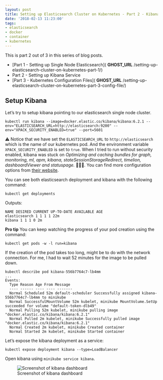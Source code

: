 ```yaml
---
layout: post
title: Setting up Elasticsearch Cluster on Kubernetes - Part 2 - Kibana
date: '2018-02-13 11:23:00'
tags:
- elasticsearch
- docker
- container
- kubernetes
---
```


This is part 2 out of 3 in this series of blog posts.

- [Part 1 - Setting up Single Node Elasticsearch]( __GHOST_URL__ /setting-up-elasticsearch-cluster-on-kubernetes-part-1/)
- Part 2 - Setting up Kibana Service
- [Part 3 - Kubernetes Configuration Files]( __GHOST_URL__ /setting-up-elasticsearch-cluster-on-kubernetes-part-3-config-file/)

## Setup Kibana

Let’s try to setup kibana pointing to our elasticsearch single node cluster.

    kubectl run kibana --image=docker.elastic.co/kibana/kibana:6.2.1 --env="ELASTICSEARCH_URL=http://elasticsearch:9200" --env="XPACK_SECURITY_ENABLED=true" --port=5601

⚠️ Notice that we have set the `ELASTICSEARCH_URL` to `http://elasticsearch` which is the name of our kubernetes pod. And the environment variable `XPACK_SECURITY_ENABLED` is set to `true`. When I tried to run without security enabled, kibana was stuck on _Optimizing and caching bundles for graph, monitoring, ml, apm, kibana, stateSessionStorageRedirect, timelion, dashboardViewer and statuspage._ 🤦🏽‍♂️. You can find more configuration options from [their website](https://www.elastic.co/guide/en/kibana/6.1/_configuring_kibana_on_docker.html#docker-env-config).

You can see both elasticsearch deployment and kibana with the following command:

    kubectl get deployments

Outputs:

    NAME DESIRED CURRENT UP-TO-DATE AVAILABLE AGE
    elasticsearch 1 1 1 1 22m
    kibana 1 1 1 0 2m

**Pro tip** You can keep watching the progress of your pod creation using the command:

    kubectl get pods -w -l run=kibana

If the creation of the pod takes too long, might be to do with the network connection. For me, I had to wait 52 minutes for the image to be pulled down.

    kubectl describe pod kibana-556b7764c7-lb4mm
    ...
    Events:
      Type Reason Age From Message
      ---- ------ ---- ---- -------
      Normal Scheduled 52m default-scheduler Successfully assigned kibana-556b7764c7-lb4mm to minikube
      Normal SuccessfulMountVolume 52m kubelet, minikube MountVolume.SetUp succeeded for volume "default-token-dlb49"
      Normal Pulling 52m kubelet, minikube pulling image "docker.elastic.co/kibana/kibana:6.2.1"
      Normal Pulled 2m kubelet, minikube Successfully pulled image "docker.elastic.co/kibana/kibana:6.2.1"
      Normal Created 2m kubelet, minikube Created container
      Normal Started 2m kubelet, minikube Started container

Let’s expose the kibana deployment as a service:

    kubectl expose deployment kibana --type=LoadBalancer

Open kibana using `minikube service kibana`.

<figure class="kg-card kg-image-card kg-card-hascaption"><img src="https://res.cloudinary.com/chekkan/image/upload/v1549403332/Screen-Shot-2018-02-13-at-11.18.40_c2xjdq.png" class="kg-image" alt="Screenshot of kibana dashboard" loading="lazy"><figcaption>Screenshot of kibana dashboard</figcaption></figure>